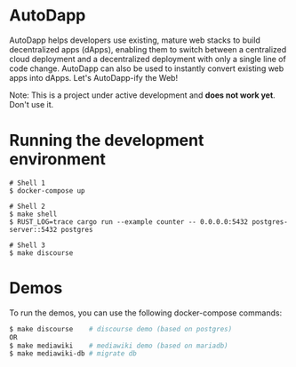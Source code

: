 # AutoDapp

AutoDapp helps developers use existing, mature web stacks to build decentralized apps (dApps), enabling them to switch between a centralized cloud deployment and a decentralized deployment with only a single line of code change. AutoDapp can also be used to instantly convert existing web apps into dApps. Let's AutoDapp-ify the Web!

Note: This is a project under active development and **does not work yet**. Don't use it.

# Running the development environment

```
# Shell 1
$ docker-compose up

# Shell 2
$ make shell
$ RUST_LOG=trace cargo run --example counter -- 0.0.0.0:5432 postgres-server::5432 postgres

# Shell 3
$ make discourse
```

# Demos

To run the demos, you can use the following docker-compose commands:

```bash
$ make discourse    # discourse demo (based on postgres)
OR
$ make mediawiki    # mediawiki demo (based on mariadb)
$ make mediawiki-db # migrate db
```
